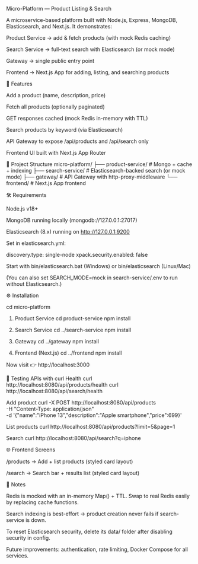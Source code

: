 Micro-Platform — Product Listing & Search

A microservice-based platform built with Node.js, Express, MongoDB, Elasticsearch, and Next.js.
It demonstrates:

Product Service → add & fetch products (with mock Redis caching)

Search Service → full-text search with Elasticsearch (or mock mode)

Gateway → single public entry point

Frontend → Next.js App for adding, listing, and searching products

🚀 Features

Add a product (name, description, price)

Fetch all products (optionally paginated)

GET responses cached (mock Redis in-memory with TTL)

Search products by keyword (via Elasticsearch)

API Gateway to expose /api/products and /api/search only

Frontend UI built with Next.js App Router

📂 Project Structure
micro-platform/
├── product-service/ # Mongo + cache + indexing
├── search-service/ # Elasticsearch-backed search (or mock mode)
├── gateway/ # API Gateway with http-proxy-middleware
└── frontend/ # Next.js App frontend

🛠️ Requirements

Node.js
v18+

MongoDB
running locally (mongodb://127.0.0.1:27017)

Elasticsearch
(8.x) running on http://127.0.0.1:9200

Set in elasticsearch.yml:

discovery.type: single-node
xpack.security.enabled: false

Start with bin/elasticsearch.bat (Windows) or bin/elasticsearch (Linux/Mac)

(You can also set SEARCH_MODE=mock in search-service/.env to run without Elasticsearch.)

⚙️ Installation

cd micro-platform

1. Product Service
   cd product-service
   npm install

2. Search Service
   cd ../search-service
   npm install

3. Gateway
   cd ../gateway
   npm install

4. Frontend (Next.js)
   cd ../frontend
   npm install

Now visit 👉 http://localhost:3000

🧪 Testing APIs with curl
Health
curl http://localhost:8080/api/products/health
curl http://localhost:8080/api/search/health

Add product
curl -X POST http://localhost:8080/api/products \
 -H "Content-Type: application/json" \
 -d '{"name":"iPhone 13","description":"Apple smartphone","price":699}'

List products
curl http://localhost:8080/api/products?limit=5&page=1

Search
curl http://localhost:8080/api/search?q=iphone

🌐 Frontend Screens

/products → Add + list products (styled card layout)

/search → Search bar + results list (styled card layout)

📌 Notes

Redis is mocked with an in-memory Map() + TTL. Swap to real Redis easily by replacing cache functions.

Search indexing is best-effort → product creation never fails if search-service is down.

To reset Elasticsearch security, delete its data/ folder after disabling security in config.

Future improvements: authentication, rate limiting, Docker Compose for all services.
